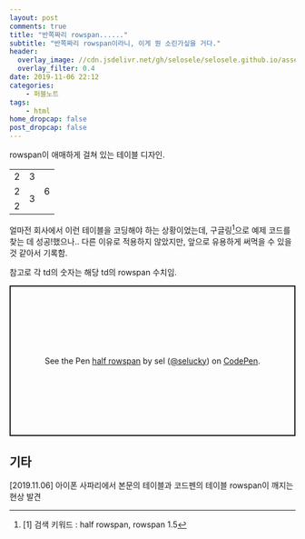 ```yaml
---
layout: post
comments: true
title: "반쪽짜리 rowspan......"
subtitle: "반쪽짜리 rowspan이라니, 이게 뭔 소린가싶을 거다."
header:
  overlay_image: //cdn.jsdelivr.net/gh/selosele/selosele.github.io/assets/images/thumb/html_thumb01.jpg
  overlay_filter: 0.4
date: 2019-11-06 22:12
categories:
    - 퍼블노트
tags:
    - html
home_dropcap: false
post_dropcap: false
---
```

rowspan이 애매하게 걸쳐 있는 테이블 디자인.

<table>
    <tr>
        <td rowspan="2">2</td>
        <td rowspan="3">3</td>
    </tr>
    <tr>
        <td rowspan="6">6</td>
    </tr>
    <tr>
        <td rowspan="2">2</td>
    </tr>
    <tr>
        <td rowspan="3">3</td>
    </tr>
    <tr>
        <td rowspan="2">2</td>
    </tr>
</table>

얼마전 회사에서 이런 테이블을 코딩해야 하는 상황이었는데, 구글링[^1]으로 예제 코드를 찾는 데 성공!했으나.. 다른 이유로 적용하지 않았지만, 앞으로 유용하게 써먹을 수 있을 것 같아서 기록함.

참고로 각 td의 숫자는 해당 td의 rowspan 수치임.

<p class="codepen" data-height="265" data-theme-id="default" data-default-tab="html,result" data-user="selucky" data-slug-hash="pooLGve" style="height: 265px; box-sizing: border-box; display: flex; align-items: center; justify-content: center; border: 2px solid; margin: 1em 0; padding: 1em;" data-pen-title="half rowspan">
  <span>See the Pen <a href="https://codepen.io/selucky/pen/pooLGve">
  half rowspan</a> by sel (<a href="https://codepen.io/selucky">@selucky</a>)
  on <a href="https://codepen.io">CodePen</a>.</span>
</p>
<script async src="https://static.codepen.io/assets/embed/ei.js"></script>

## 기타

[2019.11.06] 아이폰 사파리에서 본문의 테이블과 코드펜의 테이블 rowspan이 깨지는 현상 발견

[^1]: [1] 검색 키워드 : half rowspan, rowspan 1.5